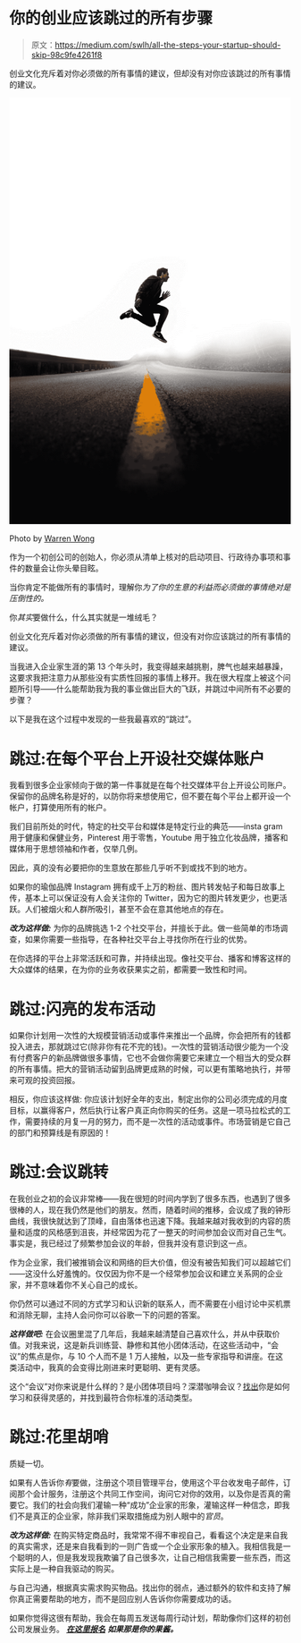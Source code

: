 # 你的创业应该跳过的所有步骤

> 原文：<https://medium.com/swlh/all-the-steps-your-startup-should-skip-98c9fe4261f8>

创业文化充斥着对你必须做的所有事情的建议，但却没有对你应该跳过的所有事情的建议。

![](img/fdbee4cb884317d95b25a22374f1bd50.png)

Photo by [Warren Wong](https://unsplash.com/@wflwong?utm_source=unsplash&utm_medium=referral&utm_content=creditCopyText)

作为一个初创公司的创始人，你必须从清单上核对的启动项目、行政待办事项和事件的数量会让你头晕目眩。

当你肯定不能做所有的事情时，理解你*为了你的生意的利益而必须做的事情绝对是压倒性的。*

你*其实*要做什么，什么其实就是一堆绒毛？

创业文化充斥着对你必须做的所有事情的建议，但没有对你应该跳过的所有事情的建议。

当我进入企业家生涯的第 13 个年头时，我变得越来越挑剔，脾气也越来越暴躁，这要求我把注意力从那些没有实质性回报的事情上移开。我在很大程度上被这个问题所引导——什么能帮助我为我的事业做出巨大的飞跃，并跳过中间所有不必要的步骤？

以下是我在这个过程中发现的一些我最喜欢的“跳过”。

# **跳过:在每个平台上开设社交媒体账户**

我看到很多企业家倾向于做的第一件事就是在每个社交媒体平台上开设公司账户。保留你的品牌名称是好的，以防你将来想使用它，但不要在每个平台上都开设一个帐户，打算使用所有的帐户。

我们目前所处的时代，特定的社交平台和媒体是特定行业的典范——insta gram 用于健康和保健业务，Pinterest 用于零售，Youtube 用于独立化妆品牌，播客和媒体用于思想领袖和作者，仅举几例。

因此，真的没有必要把你的生意放在那些几乎听不到或找不到的地方。

如果你的瑜伽品牌 Instagram 拥有成千上万的粉丝、图片转发帖子和每日故事上传，基本上可以保证没有人会关注你的 Twitter，因为它的图片转发更少，也更活跃。人们被烟火和人群所吸引，甚至不会在意其他地点的存在。

***改为这样做:*** 为你的品牌挑选 1-2 个社交平台，并擅长于此。做一些简单的市场调查，如果你需要一些指导，在各种社交平台上寻找你所在行业的优势。

在你选择的平台上非常活跃和可靠，并持续出现。像社交平台、播客和博客这样的大众媒体的结果，在为你的业务收获果实之前，都需要一致性和时间。

# **跳过:闪亮的发布活动**

如果你计划用一次性的大规模营销活动或事件来推出一个品牌，你会把所有的钱都投入进去，那就跳过它(除非你有花不完的钱)。一次性的营销活动很少能为一个没有付费客户的新品牌做很多事情，它也不会做你需要它来建立一个相当大的受众群的所有事情。把大的营销活动留到品牌更成熟的时候，可以更有策略地执行，并带来可观的投资回报。

相反，你应该这样做: 你应该计划好全年的支出，制定出你的公司必须完成的月度目标，以赢得客户，然后执行让客户真正向你购买的任务。这是一项马拉松式的工作，需要持续的月复一月的努力，而不是一次性的活动或事件。市场营销是它自己的部门和预算线是有原因的！

# **跳过:会议跳转**

在我创业之初的会议非常棒——我在很短的时间内学到了很多东西，也遇到了很多很棒的人，现在我仍然是他们的朋友。然而，随着时间的推移，会议成了我的钟形曲线，我很快就达到了顶峰，自由落体也迅速下降。我越来越对我收到的内容的质量和适度的风格感到沮丧，并经常因为花了一整天的时间参加会议而对自己生气。事实是，我已经过了频繁参加会议的年龄，但我并没有意识到这一点。

作为企业家，我们被推销会议和网络的巨大价值，但没有被告知我们可以超越它们——这没什么好羞愧的。仅仅因为你不是一个经常参加会议和建立关系网的企业家，并不意味着你不关心自己的成长。

你仍然可以通过不同的方式学习和认识新的联系人，而不需要在小组讨论中买机票和消除无聊，主持人会问你可以谷歌一下的问题的答案。

***这样做吧:*** 在会议圈里混了几年后，我越来越清楚自己喜欢什么，并从中获取价值。对我来说，这是新兵训练营、静修和其他小团体活动，在这些活动中，“会议”的焦点是你，与 10 个人而不是 1 万人接触，以及一些专家指导和讲座。在这类活动中，我真的会变得比刚进来时更聪明、更有灵感。

这个“会议”对你来说是什么样的？是小团体项目吗？深潜咖啡会议？[找出](https://www.ascent-strategy.com/insights/conference-networking-small-business)你是如何学习和获得灵感的，并找到最符合你标准的活动类型。

# **跳过:花里胡哨**

质疑一切。

如果有人告诉你*有*要做，注册这个项目管理平台，使用这个平台收发电子邮件，订阅那个会计服务，注册这个共同工作空间，询问它对你的效用，以及你是否真的需要它。我们的社会向我们灌输一种“成功”企业家的形象，灌输这样一种信念，即我们不是真正的企业家，除非我们采取措施成为别人眼中的*官员*。

***改为这样做:*** 在购买特定商品时，我常常不得不审视自己，看看这个决定是来自我的真实需求，还是来自我看到的一则广告或一个企业家形象的植入。我相信我是一个聪明的人，但是我发现我欺骗了自己很多次，让自己相信我需要一些东西，而这实际上是一种自我驱动的购买。

与自己沟通，根据真实需求购买物品。找出你的弱点，通过额外的软件和支持了解你真正需要帮助的地方，而不是回应别人告诉你你需要成功的话。

如果你觉得这很有帮助，我会在每周五发送每周行动计划，帮助像你们这样的初创公司发展业务。 [***在这里报名***](https://www.ascent-strategy.com/weeklyactionplan) ***如果那是你的果酱。***